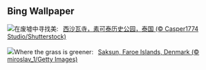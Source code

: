 ## Bing Wallpaper
![](https://www.bing.com/th?id=OHR.WatSriSawai_ZH-CN7688908090_UHD.jpg&w=1000)在废墟中寻找美:&nbsp;&ensp;[西沙瓦寺，素可泰历史公园，泰国 (© Casper1774 Studio/Shutterstock)](https://www.bing.com/th?id=OHR.WatSriSawai_ZH-CN7688908090_UHD.jpg)
<br><br/>
![](https://www.bing.com/th?id=OHR.SaksunFaroe_EN-US3384967997_UHD.jpg&w=1000)Where the grass is greener:&nbsp;&ensp;[Saksun, Faroe Islands, Denmark (© miroslav_1/Getty Images)](https://www.bing.com/th?id=OHR.SaksunFaroe_EN-US3384967997_UHD.jpg)
<br><br/>
